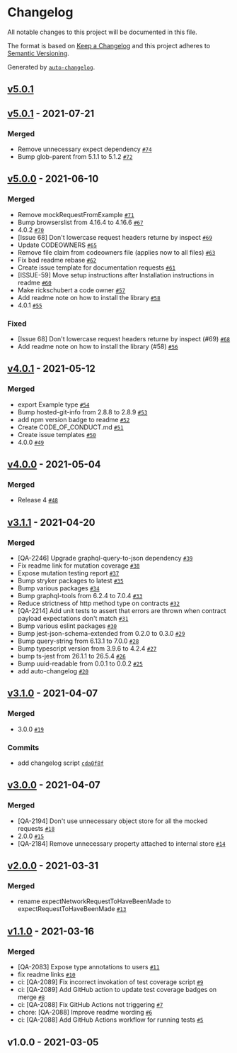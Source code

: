 # Changelog

All notable changes to this project will be documented in this file.

The format is based on [Keep a Changelog](https://keepachangelog.com/en/1.0.0/)
and this project adheres to [Semantic Versioning](https://semver.org/spec/v2.0.0.html).

Generated by [`auto-changelog`](https://github.com/CookPete/auto-changelog).

## [v5.0.1](https://github.com/trayio/mock-inspect/compare/v5.0.1...v5.0.1)

## [v5.0.1](https://github.com/trayio/mock-inspect/compare/v5.0.0...v5.0.1) - 2021-07-21

### Merged

- Remove unnecessary expect dependency [`#74`](https://github.com/trayio/mock-inspect/pull/74)
- Bump glob-parent from 5.1.1 to 5.1.2 [`#72`](https://github.com/trayio/mock-inspect/pull/72)

## [v5.0.0](https://github.com/trayio/mock-inspect/compare/v4.0.1...v5.0.0) - 2021-06-10

### Merged

- Remove mockRequestFromExample [`#71`](https://github.com/trayio/mock-inspect/pull/71)
- Bump browserslist from 4.16.4 to 4.16.6 [`#67`](https://github.com/trayio/mock-inspect/pull/67)
- 4.0.2 [`#70`](https://github.com/trayio/mock-inspect/pull/70)
- [Issue 68] Don't lowercase request headers returne by inspect [`#69`](https://github.com/trayio/mock-inspect/pull/69)
- Update CODEOWNERS [`#65`](https://github.com/trayio/mock-inspect/pull/65)
- Remove file claim from codeowners file (applies now to all files) [`#63`](https://github.com/trayio/mock-inspect/pull/63)
- Fix bad readme rebase [`#62`](https://github.com/trayio/mock-inspect/pull/62)
- Create issue template for documentation requests [`#61`](https://github.com/trayio/mock-inspect/pull/61)
- [ISSUE-59] Move setup instructions after Installation instructions in readme [`#60`](https://github.com/trayio/mock-inspect/pull/60)
- Make rickschubert a code owner [`#57`](https://github.com/trayio/mock-inspect/pull/57)
- Add readme note on how to install the library [`#58`](https://github.com/trayio/mock-inspect/pull/58)
- 4.0.1 [`#55`](https://github.com/trayio/mock-inspect/pull/55)

### Fixed

- [Issue 68] Don't lowercase request headers returne by inspect (#69) [`#68`](https://github.com/trayio/mock-inspect/issues/68)
- Add readme note on how to install the library (#58) [`#56`](https://github.com/trayio/mock-inspect/issues/56)

## [v4.0.1](https://github.com/trayio/mock-inspect/compare/v4.0.0...v4.0.1) - 2021-05-12

### Merged

- export Example type [`#54`](https://github.com/trayio/mock-inspect/pull/54)
- Bump hosted-git-info from 2.8.8 to 2.8.9 [`#53`](https://github.com/trayio/mock-inspect/pull/53)
- add npm version badge to readme [`#52`](https://github.com/trayio/mock-inspect/pull/52)
- Create CODE_OF_CONDUCT.md [`#51`](https://github.com/trayio/mock-inspect/pull/51)
- Create issue templates [`#50`](https://github.com/trayio/mock-inspect/pull/50)
- 4.0.0 [`#49`](https://github.com/trayio/mock-inspect/pull/49)

## [v4.0.0](https://github.com/trayio/mock-inspect/compare/v3.1.1...v4.0.0) - 2021-05-04

### Merged

- Release 4 [`#48`](https://github.com/trayio/mock-inspect/pull/48)

## [v3.1.1](https://github.com/trayio/mock-inspect/compare/v3.1.0...v3.1.1) - 2021-04-20

### Merged

- [QA-2246] Upgrade graphql-query-to-json dependency [`#39`](https://github.com/trayio/mock-inspect/pull/39)
- Fix readme link for mutation coverage [`#38`](https://github.com/trayio/mock-inspect/pull/38)
- Expose mutation testing report [`#37`](https://github.com/trayio/mock-inspect/pull/37)
- Bump stryker packages to latest [`#35`](https://github.com/trayio/mock-inspect/pull/35)
- Bump various packages [`#34`](https://github.com/trayio/mock-inspect/pull/34)
- Bump graphql-tools from 6.2.4 to 7.0.4 [`#33`](https://github.com/trayio/mock-inspect/pull/33)
- Reduce strictness of http method type on contracts [`#32`](https://github.com/trayio/mock-inspect/pull/32)
- [QA-2214] Add unit tests to assert that errors are thrown when contract payload expectations don't match [`#31`](https://github.com/trayio/mock-inspect/pull/31)
- Bump various eslint packages [`#30`](https://github.com/trayio/mock-inspect/pull/30)
- Bump jest-json-schema-extended from 0.2.0 to 0.3.0 [`#29`](https://github.com/trayio/mock-inspect/pull/29)
- Bump query-string from 6.13.1 to 7.0.0 [`#28`](https://github.com/trayio/mock-inspect/pull/28)
- Bump typescript version from 3.9.6 to 4.2.4 [`#27`](https://github.com/trayio/mock-inspect/pull/27)
- bump ts-jest from 26.1.1 to 26.5.4 [`#26`](https://github.com/trayio/mock-inspect/pull/26)
- Bump uuid-readable from 0.0.1 to 0.0.2 [`#25`](https://github.com/trayio/mock-inspect/pull/25)
- add auto-changelog [`#20`](https://github.com/trayio/mock-inspect/pull/20)

## [v3.1.0](https://github.com/trayio/mock-inspect/compare/v3.0.0...v3.1.0) - 2021-04-07

### Merged

- 3.0.0 [`#19`](https://github.com/trayio/mock-inspect/pull/19)

### Commits

- add changelog script [`cda0f8f`](https://github.com/trayio/mock-inspect/commit/cda0f8fd1be0baf3ce10d6dee1a2f6401462ec8d)

## [v3.0.0](https://github.com/trayio/mock-inspect/compare/v2.0.0...v3.0.0) - 2021-04-07

### Merged

- [QA-2194] Don't use unnecessary object store for all the mocked requests [`#18`](https://github.com/trayio/mock-inspect/pull/18)
- 2.0.0 [`#15`](https://github.com/trayio/mock-inspect/pull/15)
- [QA-2184] Remove unnecessary property attached to internal store [`#14`](https://github.com/trayio/mock-inspect/pull/14)

## [v2.0.0](https://github.com/trayio/mock-inspect/compare/v1.1.0...v2.0.0) - 2021-03-31

### Merged

- rename expectNetworkRequestToHaveBeenMade to expectRequestToHaveBeenMade [`#13`](https://github.com/trayio/mock-inspect/pull/13)

## [v1.1.0](https://github.com/trayio/mock-inspect/compare/v1.0.0...v1.1.0) - 2021-03-16

### Merged

- [QA-2083] Expose type annotations to users [`#11`](https://github.com/trayio/mock-inspect/pull/11)
- fix readme links [`#10`](https://github.com/trayio/mock-inspect/pull/10)
- ci: [QA-2089] Fix incorrect invokation of test coverage script [`#9`](https://github.com/trayio/mock-inspect/pull/9)
- ci: [QA-2089] Add GitHub action to update test coverage badges on merge [`#8`](https://github.com/trayio/mock-inspect/pull/8)
- ci: [QA-2088] Fix GitHub Actions not triggering [`#7`](https://github.com/trayio/mock-inspect/pull/7)
- chore: [QA-2088] Improve readme wording [`#6`](https://github.com/trayio/mock-inspect/pull/6)
- ci: [QA-2088] Add GitHub Actions workflow for running tests [`#5`](https://github.com/trayio/mock-inspect/pull/5)

## v1.0.0 - 2021-03-05
